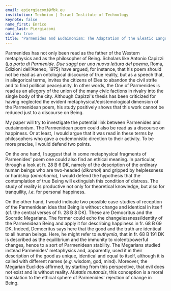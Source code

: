```yaml
---
email: epiergiacomi@fbk.eu
institution: Technion | Israel Institute of Technology
keynote: false
name_first: Enrico
name_last: Piergiacomi
online: true
title: "Parmenides and Eudaimonism: The Adaptation of the Eleatic Language of Ontological Stability in Democritus and the Megarian School"
---
```

Parmenides has not only been read as the father of the Western metaphysics and as the philosopher of Being. Scholars like Antonio Capizzi (*La porta di Parmenide. Due saggi per una nuova lettura del poema*, Roma, Edizioni dell\'Ateneo, 1975) have argued, for instance, that his poem should not be read as an ontological discourse of true reality, but as a speech that, in allegorical terms, invites the citizens of Elea to abandon the civil strife and to find political peace/unity. In other words, the One of Parmenides is read as an allegory of the union of the many civic factions in rivalry into the single body of the city. Although Capizzi\'s thesis has been criticized for having neglected the evident metaphysical/epistemological dimension of the Parmenidean poem, his study positively shows that this work cannot be reduced just to a discourse on Being.

My paper will try to investigate the potential link between Parmenides and eudaimonism. The Parmenidean poem could also be read as a discourse on happiness. Or at least, I would argue that it was read in these terms by philosophers who gave a eudemonistic direction to their activity. To be more precise, I would defend two points.

On the one hand, I suggest that in some metaphysical fragments of Parmenides\' poem one could also find an ethical meaning. In particular, through a look at fr. 28 B 6 DK, namely of the description of the ordinary human beings who are two-headed (*dikranoi*) and gripped by helplessness or hardship (*amechania*), I would defend the hypothesis that the contemplation of true Being will extinguish this condition of distress. The study of reality is productive not only for theoretical knowledge, but also for tranquility, *i.e.* for personal happiness.

On the other hand, I would indicate two possible case-studies of reception of the Parmenidean idea that Being is without change and identical in itself (cf. the central verses of fr. 28 B 8 DK). These are Democritus and the Socratic Megarians. The former could echo the changelessness/identity of the Parmenidean Being and apply it for describing happiness in fr. 68 B 69 DK. Indeed, Democritus says here that the good and the truth are identical to all human beings. Here, he might refer to *euthymia*, that in fr. 68 B 191 DK is described as the equilibrium and the immunity to violent/powerful changes, hence to a sort of Parmenidean stability. The Megarians studied instead Parmenides\' metaphysics and, apparently, used it in their description of the good as unique, identical and equal to itself, although it is called with different names (*e.g.* wisdom, god, mind). Moreover, the Megarian Euclides affirmed, by starting from this perspective, that evil does not exist and is without reality. *Mutatis mutandis*, this conception is a moral translation to the ethical sphere of Parmenides\' rejection of change in Being.
